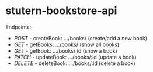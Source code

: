 # stutern-bookstore-api

Endpoints:
- *POST* - createBook: .../books/ (create/add a new book)
- *GET*  - getBooks: .../books/   (show all books)
- *GET*  - getBook: .../books/:id (show a book)
- *PATCH*  - updateBook: .../books/:id (update a book)
- *DELETE* - deleteBook: .../books/:id (delete a book)
